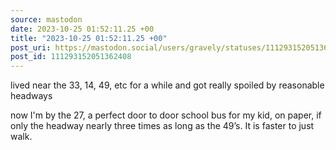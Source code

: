 ```yaml
---
source: mastodon
date: 2023-10-25 01:52:11.25 +00
title: "2023-10-25 01:52:11.25 +00"
post_uri: https://mastodon.social/users/gravely/statuses/111293152051362408
post_id: 111293152051362408
---
```

lived near the 33, 14, 49, etc for a while and got really spoiled by reasonable headways

now I'm by the 27, a perfect door to door school bus for my kid, on paper, if only the headway nearly three times as long as the 49’s. It is faster to just walk.



